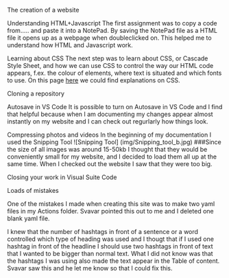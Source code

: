 
The creation of a website

Understanding HTML+Javascript
The first assignment was to copy a code from..... and paste it into a NotePad. By saving the NotePad file as a HTML file it opens up as a webpage when doubleclicked on. This helped me to understand how HTML and Javascript work.

Learning about CSS
The next step was to learn about CSS, or Cascade Style Sheet, and how we can use CSS to control the way our HTML code appears, f.ex. the colour of elements, where text is situated and which fonts to use. On this page [here](https://www.w3schools.com/css/css_intro.asp) we could find explanations on CSS.


Cloning a repository


Autosave in VS Code
It is possible to turn on Autosave in VS Code and I find that helpful because when I am documenting my changes appear almost instantly on my website and I can check out regurlarly how things look.

Compressing photos and videos
In the beginning of my documentation I used the Snipping Tool ![Snipping Tool]
(img/Snipping_tool_b.jpg)
###Since the size of all images was around 15-50kb I thought that they would be conveniently small for my website, and I decided to load them all up at the same time. When I checked out the website I saw that they were too big. 


Closing your work in Visual Suite Code


Loads of mistakes

One of the mistakes I made when creating this site was to make two yaml files in my Actions folder. Svavar pointed this out to me and I deleted one blank yaml file.

I knew that the number of hashtags in front of a sentence or a word controlled which type of heading was used and I thougt that if I used one hashtag in front of the headline I should use two hashtags in front of text that I wanted to be bigger than normal text. What I did not know was that the hashtags I was using also made the text appear in the Table of content. Svavar saw this and he let me know so that I could fix this.








